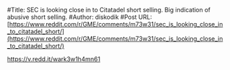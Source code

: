 #Title: SEC is looking close in to Citatadel short selling. Big indication of abusive short selling.
#Author: diskodik
#Post URL: [https://www.reddit.com/r/GME/comments/m73w31/sec_is_looking_close_in_to_citatadel_short/](https://www.reddit.com/r/GME/comments/m73w31/sec_is_looking_close_in_to_citatadel_short/)


https://v.redd.it/wark3w1h4mn61